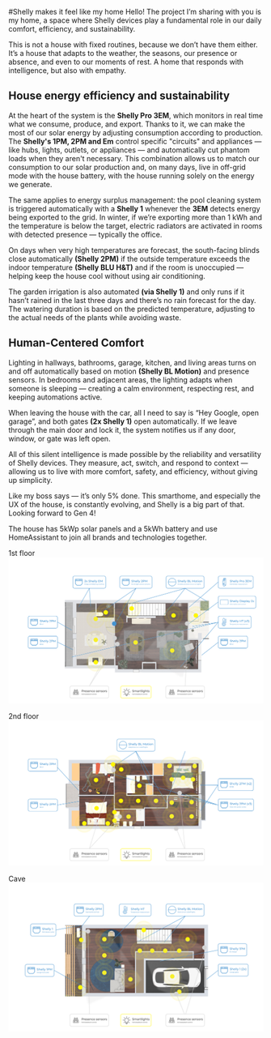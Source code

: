 #Shelly makes it feel like my home
Hello! The project I’m sharing with you is my home, a space where Shelly devices play a fundamental role in our daily comfort, efficiency, and sustainability.

This is not a house with fixed routines, because we don’t have them either. It’s a house that adapts to the weather, the seasons, our presence or absence, and even to our moments of rest. A home that responds with intelligence, but also with empathy.

## House energy efficiency and sustainability
At the heart of the system is the **Shelly Pro 3EM**, which monitors in real time what we consume, produce, and export. Thanks to it, we can make the most of our solar energy by adjusting consumption according to production. The **Shelly's 1PM, 2PM and Em** control specific "circuits" and appliances — like hubs, lights, outlets, or appliances — and automatically cut phantom loads when they aren't necessary. This combination allows us to match our consumption to our solar production and, on many days, live in off-grid mode with the house battery, with the house running solely on the energy we generate.

The same applies to energy surplus management: the pool cleaning system is triggered automatically with a **Shelly 1** whenever the **3EM** detects energy being exported to the grid. In winter, if we’re exporting more than 1 kWh and the temperature is below the target, electric radiators are activated in rooms with detected presence — typically the office.

On days when very high temperatures are forecast, the south-facing blinds close automatically **(Shelly 2PM)** if the outside temperature exceeds the indoor temperature **(Shelly BLU H&T)** and if the room is unoccupied — helping keep the house cool without using air conditioning.

The garden irrigation is also automated **(via Shelly 1)** and only runs if it hasn’t rained in the last three days and there’s no rain forecast for the day. The watering duration is based on the predicted temperature, adjusting to the actual needs of the plants while avoiding waste.

## Human-Centered Comfort
Lighting in hallways, bathrooms, garage, kitchen, and living areas turns on and off automatically based on motion **(Shelly BL Motion)** and presence sensors. In bedrooms and adjacent areas, the lighting adapts when someone is sleeping — creating a calm environment, respecting rest, and keeping automations active.

When leaving the house with the car, all I need to say is “Hey Google, open garage”, and both gates **(2x Shelly 1)** open automatically. If we leave through the main door and lock it, the system notifies us if any door, window, or gate was left open.

All of this silent intelligence is made possible by the reliability and versatility of Shelly devices. They measure, act, switch, and respond to context — allowing us to live with more comfort, safety, and efficiency, without giving up simplicity.

Like my boss says — it’s only 5% done. This smarthome, and especially the UX of the house, is constantly evolving, and Shelly is a big part of that. 
Looking forward to Gen 4!

The house has 5kWp solar panels and a 5kWh battery and use HomeAssistant to join all brands and technologies together.

1st floor
![smarthome 1st floor](https://github.com/Tjda/smarthome/blob/main/imgs/Floor%201.png)

2nd floor
![smarthome 2nd floor](https://github.com/Tjda/smarthome/blob/main/imgs/2nd%20floor.png)

Cave
![smarthome cave](https://github.com/Tjda/smarthome/blob/main/imgs/Cave.png)
